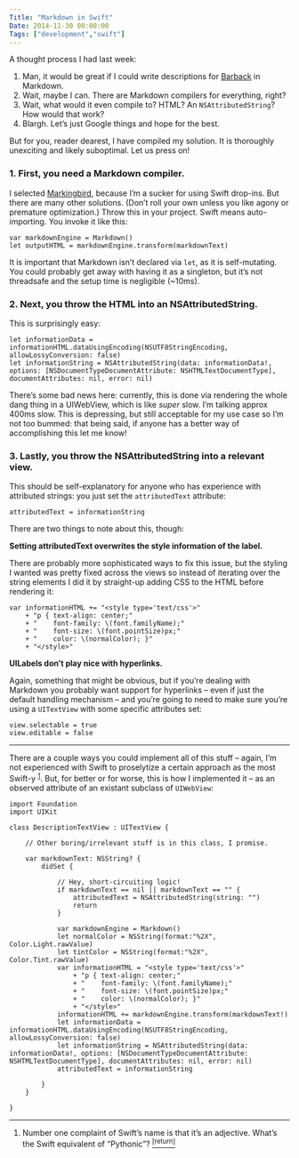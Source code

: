 ```yaml
---
Title: "Markdown in Swift"
Date: 2014-11-30 00:00:00
Tags: ["development","swift"]
---
```


<p>A thought process I had last week:</p>


<ol>
<li>Man, it would be great if I could write descriptions for <a href="http://www.getbarback.com">Barback</a> in Markdown.</li>
<li>Wait, maybe I can.  There are Markdown compilers for everything, right?</li>
<li>Wait, what would it even compile to?  HTML?  An <code>NSAttributedString</code>?  How would that work?</li>
<li>Blargh.  Let’s just Google things and hope for the best.</li>
</ol>


<p>But for you, reader dearest, I have compiled my solution.  It is thoroughly unexciting and likely suboptimal.  Let us press on!</p>


<h3 id="1-first-you-need-a-markdown-compiler">1.  First, you need a Markdown compiler.</h3>


<p>I selected <a href="https://github.com/kristopherjohnson/Markingbird">Markingbird</a>, because I’m a sucker for using Swift drop-ins.  But there are many other solutions.  (Don’t roll your own unless you like agony or premature optimization.)  Throw this in your project.  Swift means auto-importing.  You invoke it like this:</p>


<pre><code>var markdownEngine = Markdown()
let outputHTML = markdownEngine.transform(markdownText)
</code></pre>


<p>It is important that Markdown isn’t declared via <code>let</code>, as it is self-mutating.  You could probably get away with having it as a singleton, but it’s not threadsafe and the setup time is negligible (~10ms).</p>


<h3 id="2-next-you-throw-the-html-into-an-nsattributedstring">2.  Next, you throw the HTML into an NSAttributedString.</h3>


<p>This is surprisingly easy:</p>


<pre><code>let informationData = informationHTML.dataUsingEncoding(NSUTF8StringEncoding, allowLossyConversion: false)
let informationString = NSAttributedString(data: informationData!, options: [NSDocumentTypeDocumentAttribute: NSHTMLTextDocumentType], documentAttributes: nil, error: nil)
</code></pre>


<p>There’s some bad news here: currently, this is done via rendering the whole dang thing in a UIWebView, which is like <em>super</em> slow.  I’m talking approx 400ms slow.  This is depressing, but still acceptable for my use case so I’m not too bummed: that being said, if anyone has a better way of accomplishing this let me know!</p>


<h3 id="3-lastly-you-throw-the-nsattributedstring-into-a-relevant-view">3.  Lastly, you throw the NSAttributedString into a relevant view.</h3>


<p>This should be self-explanatory for anyone who has experience with attributed strings: you just set the <code>attributedText</code> attribute:</p>


<pre><code>attributedText = informationString
</code></pre>


<p>There are two things to note about this, though:</p>


<p><strong>Setting attributedText overwrites the style information of the label.</strong></p>


<p>There are probably more sophisticated ways to fix this issue, but the styling I wanted was pretty fixed across the views so instead of iterating over the string elements I did it by straight-up adding CSS to the HTML before rendering it:</p>


<pre><code>var informationHTML += "&lt;style type='text/css'&gt;"
    + "p { text-align: center;"
    + "    font-family: \(font.familyName);"
    + "    font-size: \(font.pointSize)px;"
    + "    color: \(normalColor); }"
    + "&lt;/style&gt;"
</code></pre>


<p><strong>UILabels don’t play nice with hyperlinks.</strong></p>


<p>Again, something that might be obvious, but if you’re dealing with Markdown you probably want support for hyperlinks – even if just the default handling mechanism – and you’re going to need to make sure you’re using a <code>UITextView</code> with some specific attributes set:</p>


<pre><code>view.selectable = true
view.editable = false
</code></pre>


<hr/>


<p>There are a couple ways you could implement all of this stuff – again, I’m not experienced with Swift to proselytize a certain approach as the most Swift-y <sup class="footnote-ref" id="fnref:1"><a href="#fn:1" rel="footnote">1</a></sup>.  But, for better or for worse, this is how I implemented it – as an observed attribute of an existant subclass of <code>UIWebView</code>:</p>


<pre><code>import Foundation
import UIKit

class DescriptionTextView : UITextView {

    // Other boring/irrelevant stuff is in this class, I promise.

    var markdownText: NSString? {
        didSet {

            // Hey, short-circuiting logic!
            if markdownText == nil || markdownText == "" {
                attributedText = NSAttributedString(string: "")
                return
            }

            var markdownEngine = Markdown()
            let normalColor = NSString(format:"%2X", Color.Light.rawValue)
            let tintColor = NSString(format:"%2X", Color.Tint.rawValue)
            var informationHTML = "&lt;style type='text/css'&gt;"
                + "p { text-align: center;"
                + "    font-family: \(font.familyName);"
                + "    font-size: \(font.pointSize)px;"
                + "    color: \(normalColor); }"
                + "&lt;/style&gt;"
            informationHTML += markdownEngine.transform(markdownText!)
            let informationData = informationHTML.dataUsingEncoding(NSUTF8StringEncoding, allowLossyConversion: false)
            let informationString = NSAttributedString(data: informationData!, options: [NSDocumentTypeDocumentAttribute: NSHTMLTextDocumentType], documentAttributes: nil, error: nil)
            attributedText = informationString

        }
    }

}
</code></pre>


<div class="footnotes">
<hr/>
<ol>
<li id="fn:1">Number one complaint of Swift’s name is that it’s an adjective.  What’s the Swift equivalent of “Pythonic”?
 <a class="footnote-return" href="#fnref:1"><sup>[return]</sup></a></li>
</ol>
</div>
	